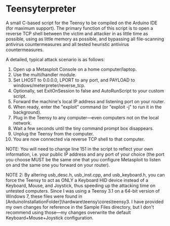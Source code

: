 Teensyterpreter
===============

A small C-based script for the Teensy to be compiled on the Arduino IDE (for maximum support). The primary function of this script is to open a reverse TCP shell between the victim and attacker in as little time as possible, using as little memory as possible, and bypassing all file-scanning antivirus countermeasures and all tested heuristic antivirus countermeasures.

A detailed, typical attack scenario is as follows:

1. Open up a Metasploit Console on a home computer/laptop.
2. Use the multi/handler module.
3. Set LHOST to 0.0.0.0, LPORT to any port, and PAYLOAD to windows/meterpreter/reverse_tcp.
4. Optionally, set ExitOnSession to false and AutoRunScript to your custom script.
5. Forward the machine's local IP address and listening port on your router.
6. When ready, enter the "exploit" command (or "exploit -j" to run it in the background).
7. Plug in the Teensy to any computer—even computers not on the local network.
8. Wait a few seconds until the tiny command prompt box disappears.
9. Unplug the Teensy from the computer.
10. You are now connected via reverse TCP shell to that computer.

NOTE: You will need to change line 151 in the script to reflect your own information, i.e. your public IP address and any port of your choice (the port you choose MUST be the same one that you configure Metasploit to listen on and the same one you forward on your router).

NOTE 2: By altering usb_desc.h, usb_inst.cpp, and usb_keyboard.h, you can force the Teensy to act as ONLY a Keyboard HID device instead of a Keyboard, Mouse, and Joystick, thus speeding up the attacking time on untested computers. Since I was using a Teensy 3.1 on a 64-bit version of Windows 7, these files were found in [ArduinoInstallationFolder]\hardware\teensy\cores\teensy3. I have provided my own changes for reference in the Sample Files directory, but I don't recommend using those—my changes overwrite the default Keyboard+Mouse+Joystick configuration.
